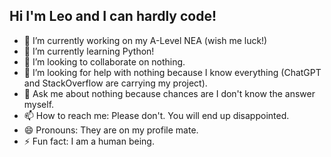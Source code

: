 ## Hi I'm Leo and I can hardly code!

- 🔭 I’m currently working on my A-Level NEA (wish me luck!)
- 🌱 I’m currently learning Python!
- 👯 I’m looking to collaborate on nothing.
- 🤔 I’m looking for help with nothing because I know everything (ChatGPT and StackOverflow are carrying my project).
- 💬 Ask me about nothing because chances are I don't know the answer myself.
- 📫 How to reach me: Please don't. You will end up disappointed.
- 😄 Pronouns: They are on my profile mate.
- ⚡ Fun fact: I am a human being.
